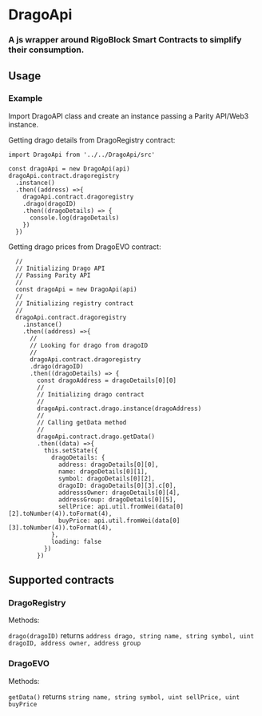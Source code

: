# DragoApi

### A js wrapper around RigoBlock Smart Contracts to simplify their consumption.

## Usage

### Example


Import DragoAPI class and create an instance passing a Parity API/Web3 instance.

Getting drago details from DragoRegistry contract:

    import DragoApi from '../../DragoApi/src'

    const dragoApi = new DragoApi(api)
    dragoApi.contract.dragoregistry
      .instance()
      .then((address) =>{
        dragoApi.contract.dragoregistry
        .drago(dragoID)
        .then((dragoDetails) => {
          console.log(dragoDetails)
        })
      })

Getting drago prices from DragoEVO contract:

      //
      // Initializing Drago API
      // Passing Parity API
      //
      const dragoApi = new DragoApi(api)
      //
      // Initializing registry contract
      //
      dragoApi.contract.dragoregistry
        .instance()
        .then((address) =>{
          //
          // Looking for drago from dragoID
          //
          dragoApi.contract.dragoregistry
          .drago(dragoID)
          .then((dragoDetails) => {
            const dragoAddress = dragoDetails[0][0]
            //
            // Initializing drago contract
            //
            dragoApi.contract.drago.instance(dragoAddress)
            //
            // Calling getData method
            //
            dragoApi.contract.drago.getData()
            .then((data) =>{
              this.setState({
                dragoDetails: {
                  address: dragoDetails[0][0],
                  name: dragoDetails[0][1],
                  symbol: dragoDetails[0][2],
                  dragoID: dragoDetails[0][3].c[0],
                  addresssOwner: dragoDetails[0][4],
                  addressGroup: dragoDetails[0][5],
                  sellPrice: api.util.fromWei(data[0][2].toNumber(4)).toFormat(4),
                  buyPrice: api.util.fromWei(data[0][3].toNumber(4)).toFormat(4),
                },
                loading: false
              })
            })

## Supported contracts

### DragoRegistry

Methods:

`drago(dragoID)` returns `address drago, string name, string symbol, uint dragoID, address owner, address group`

### DragoEVO

Methods:

`getData()` returns `string name, string symbol, uint sellPrice, uint buyPrice`
